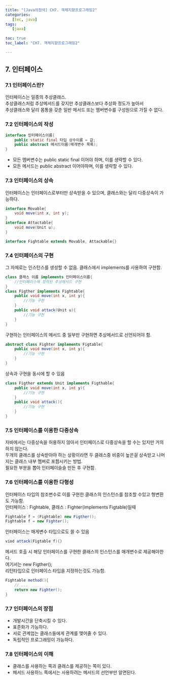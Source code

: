 ```yaml
---
title: "[Java의정석] CH7. 객체지향프로그래밍2"
categories:
   [tec, java]
tags:
   [java]
   
toc: true
toc_label: "CH7. 객체지향프로그래밍2"

---
```


## 7. 인터페이스
### 7.1 인터페이스란?
인터페이스는 일종의 추상클래스.   
추상클래스처럼 추상메서드를 갖지만 추상클래스보다 추상화 정도가 높아서  
추상클래스와 달리 몸통을 갖춘 일반 메서드 또는 멤버변수를 구성원으로 가질 수 없다. 

### 7.2 인터페이스의 작성
```java
interface 인터페이스이름{
    public static final 타입 상수이름 = 값;
    public abstract 메서드이름(매개변수 목록);
}
```
- 모든 멤버변수는 public static final 이어야 하며, 이를 생략할 수 있다.
- 모든 메서드는 public abstract 이어야하며, 이를 생략할 수 있다.  


### 7.3 인터페이스의 상속
인터페이스는 인터페이스로부터만 상속받을 수 있으며, 클래스와는 달리 다중상속이 가능하다.  


```java
interface Movable{
    void move(int x, int y);
}
interface Attactable{
    void move(Unit u);
}

interface Fightable extends Movable, Attackable{}
```

### 7.4 인터페이스의 구현
그 자체로는 인스턴스를 생성할 수 없음. 클래스에서 implements를 사용하여 구현함.  

```java
class 클래스 이름 implements 인터페이스이름{
    //인터페이스에 정의된 추상메서드 구현
}
class Figther implements Fightable{
    public void move(int x, int y){
        //기능 구현
    }
    public void attack(Unit u){
        //기능 구현
    }
}
```
구현하는 인터페이스의 메서드 중 일부만 구현하면 추상메서드로 선언되어야 함.  
```java
abstract class Fighter implements Figtable{
    public void move(int x, int y){
        //기능 구현
    }
}
```
상속과 구현을 동시에 할 수 있음
```java
class Figther extends Unit implements Figthable{
    public void move(int x, int y){
        //기능 구현
    }
    public void attack(){
        //기능 구현
    }
}
```
### 7.5 인터페이스를 이용한 다중상속
자바에서는 다중상속을 허용하지 않아서 인터페이스로 다중상속을 할 수는 있지만 거의 하지 않는다.   
두개의 클래스를 상속받아야 하는 상황이라면 두 클래스중 비중이 높은걸 상속받고 나머지는 클래스 내부 멤버로 포함시키는 방법.  
필요한 부분을 뽑아 인터페이슬슬 만든 후 구현함.

### 7.6 인터페이스를 이용한 다형성
인터페이스 타입의 참조변수로 이를 구현한 클래스의 인스턴스를 참조할 수있고 형변환도 가능함.  
인터페이스 : Fightable, 클래스 : Fighter(implements Figtable)일때
```java
Fightable f = (Fightable) new Figther();
Fightable f = new Fighter();
```
인터페이스는 매게변수 타입으로도 쓸 수 있음
```java
viod attack(Figtable f){}
```
메서드 호출 시 해당 인터페이스를 구현한 클래스의 인스턴스를 매개변수로 제공해야한다.  
여기서는 new Figther();  
리턴타입으로 인터페이스 타입을 지정하는것도 가능함.
```java
Fightable method(){
    // ...
    return new Fighter();
}
```
### 7.7 인터페이스의 장점
- 개발시간을 단축시킬 수 있다. 
- 표준화가 가능하다. 
- 서로 관계업는 클래스들에게 관계를 맺어줄 수 있다.
- 독립적인 프로그래밍이 가능하다.

### 7.8 인터페이스의 이해
- 클래스를 사용하는 쪽과 클래스를 제공하는 쪽이 있다.
- 메서드 사용하느 쪽에서는 사용하려는 메서드의 선언부만 알면된다. 